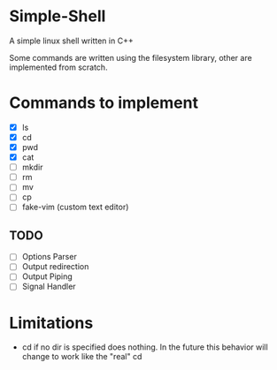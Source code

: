 # Simple-Shell
A simple linux shell written in C++

Some commands are written using the filesystem library, other are implemented from scratch. 

# Commands to implement
- [x] ls
- [x] cd
- [x] pwd
- [x] cat
- [ ] mkdir
- [ ] rm
- [ ] mv
- [ ] cp
- [ ] fake-vim (custom text editor)

## TODO

- [ ] Options Parser
- [ ] Output redirection 
- [ ] Output Piping
- [ ] Signal Handler

# Limitations

- cd if no dir is specified does nothing. In the future this behavior will change to work like the "real" cd
